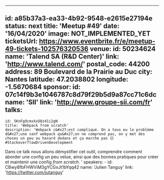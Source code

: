 ---
id: a85b37a3-ea33-4b92-9548-e2615e27194e
status: next
title: 'Meetup #49'
date: '16/04/2020'
image: NOT_IMPLEMENTED_YET
ticketsUrl: https://www.eventbrite.fr/e/meetup-49-tickets-102576320536
venue:
  id: 50234624
  name: 'Talend SA (R&amp;D Center)'
  link: 'http://www.talend.com/'
  postal_code: 44200
  address: 89 Boulevard de la Prairie au Duc
  city: Nantes
  latitude: 47.2038802
  longitude: -1.5670684
sponsor:
    id: 07c14f9b3e1046787c8d79f29b5d9a87cc71c6dc
    name: 'SII'
    link: 'http://www.groupe-sii.com/fr'
talks:
  -
    id: 5KnFg9cmxXxD8z41i2gN
    title: 'Webpack from scratch'
    description: 'Webpack c&#x27;est compliqué. On a tous eu le problème d&#x27;une conf webpack qu&#x27;on ne comprend pas, on y met des choses un peu au hasard dedans et ça marche pas 😕 #StackoverflowDrivenDevelopment

Dans ce talk nous allons démystifier cet outil, comprendre comment aborder une config un peu velue, ainsi que des bonnes pratiques pour créer et maintenir une config _from scratch_. '
    speakers:
      -
          id: CBwy8fbFHWViM3gYCGxJt1bYqq42
          name: 'Julien Tanguy'
          link: 'https://twitter.com/jutanguy'
